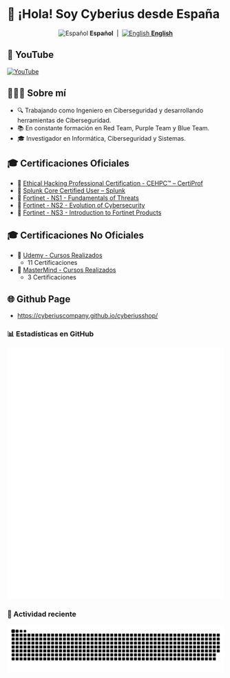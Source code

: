 # 👋 ¡Hola! Soy Cyberius desde España

<p align="center">
  <img src="https://flagcdn.com/w40/es.png" alt="Español" title="Español">
  <strong>Español</strong>
  &nbsp;|&nbsp;
  <a href="README.en.md">
    <img src="https://flagcdn.com/w40/us.png" alt="English" title="English">
    <strong>English</strong>
  </a>
</p>


## 📡 YouTube

[![YouTube](https://img.shields.io/badge/YouTube-Subscribe-red?style=for-the-badge\&logo=youtube)](https://www.youtube.com/@CyberiusCompany)

## 👨🏽‍💻 Sobre mí

* 🔍 Trabajando como Ingeniero en Ciberseguridad y desarrollando herramientas de Ciberseguridad.
* 📚 En constante formación en Red Team, Purple Team y Blue Team.
* 🎓 Investigador en Informática, Ciberseguridad y Sistemas.

## 🎓 Certificaciones Oficiales

* 🔐 [Ethical Hacking Professional Certification - CEHPC™ – CertiProf](https://www.credly.com/badges/59169a48-0ab6-4969-9e03-2cff4e9ff618/public_url)
* 🔐 [Splunk Core Certified User – Splunk](https://www.credly.com/badges/f85ad915-8974-468b-8989-a3d6c9f034a3/public_url)
* 🔐 [Fortinet - NS1 - Fundamentals of Threats](https://www.linkedin.com/in/marlon-cabrera)
* 🔐 [Fortinet - NS2 - Evolution of Cybersecurity](https://www.linkedin.com/in/marlon-cabrera)
* 🔐 [Fortinet - NS3 - Introduction to Fortinet Products](https://www.linkedin.com/in/marlon-cabrera)

## 🎓 Certificaciones No Oficiales

* 🧠 [Udemy - Cursos Realizados](https://drive.google.com/drive/folders/1NVHxJk-HZHwo0CZSSqF-fqKAt5PVaCja?usp=sharing)
  * 11 Certificaciones
* 🧠 [MasterMind - Cursos Realizados](https://drive.google.com/drive/folders/1VFhssuT_Tjf3bpPB_D49H4tqAlMhU-Uc?usp=sharing)
  * 3 Certificaciones

## 🌐 Github Page

* https://cyberiuscompany.github.io/cyberiusshop/

### 📊 Estadísticas en GitHub

![Metrics](https://raw.githubusercontent.com/cyberiuscompany/cyberiuscompany/ea86ed3a2868c15954b559d75458cd102e819cdc/metrics.svg)

### 🐍 Actividad reciente

<picture><source srcset="https://raw.githubusercontent.com/cyberiuscompany/cyberiuscompany/output/github-snake-dark.svg" media="(prefers-color-scheme: dark)"><img src="https://raw.githubusercontent.com/cyberiuscompany/cyberiuscompany/output/github-snake.svg" alt="github-snake"></picture>





